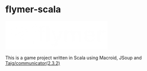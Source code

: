 # flymer-scala
![Flymer logo](/src/main/res/drawable/logo.png?raw=true "Flymer logo")

This is a game project written in Scala using Macroid, JSoup and [Taig/communicator(2.3.2)](https://github.com/Taig/Communicator/tree/2.3.2)
